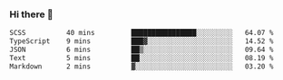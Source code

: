 ### Hi there 👋

<!--
**WShiBin/WShiBin** is a ✨ _special_ ✨ repository because its `README.md` (this file) appears on your GitHub profile.

Here are some ideas to get you started:

- 🔭 I’m currently working on ...
- 🌱 I’m currently learning ...
- 👯 I’m looking to collaborate on ...
- 🤔 I’m looking for help with ...
- 💬 Ask me about ...
- 📫 How to reach me: ...
- 😄 Pronouns: ...
- ⚡ Fun fact: ...
-->

<!--START_SECTION:waka-->

```txt
SCSS          40 mins         ████████████████░░░░░░░░░   64.07 %
TypeScript    9 mins          ███▓░░░░░░░░░░░░░░░░░░░░░   14.52 %
JSON          6 mins          ██▒░░░░░░░░░░░░░░░░░░░░░░   09.64 %
Text          5 mins          ██░░░░░░░░░░░░░░░░░░░░░░░   08.19 %
Markdown      2 mins          ▓░░░░░░░░░░░░░░░░░░░░░░░░   03.20 %
```

<!--END_SECTION:waka-->

